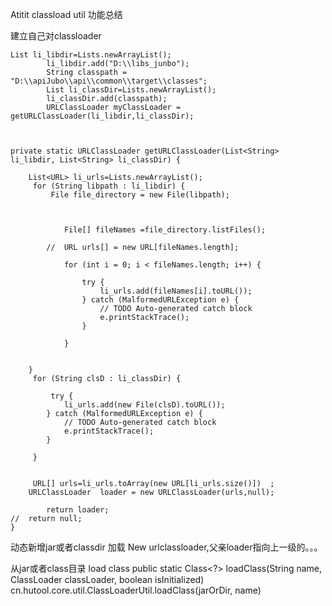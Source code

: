 Atitit classload util 功能总结


建立自己对classloader

	List li_libdir=Lists.newArrayList();
			li_libdir.add("D:\\libs_junbo");
			String classpath = "D:\\apiJubo\\api\\common\\target\\classes";
			List li_classDir=Lists.newArrayList();
			li_classDir.add(classpath);
			URLClassLoader myClassLoader = getURLClassLoader(li_libdir,li_classDir);
		


	private static URLClassLoader getURLClassLoader(List<String> li_libdir, List<String> li_classDir) {
		
		List<URL> li_urls=Lists.newArrayList();
		 for (String libpath : li_libdir) {
			 File file_directory = new File(libpath);

			 

				File[] fileNames =file_directory.listFiles();

			//	URL urls[] = new URL[fileNames.length];

				for (int i = 0; i < fileNames.length; i++) {

					try {
						li_urls.add(fileNames[i].toURL());
					} catch (MalformedURLException e) {
						// TODO Auto-generated catch block
						e.printStackTrace();
					}

				}

				
		}
		 for (String clsD : li_classDir) {
			 
			 try {
				li_urls.add(new File(clsD).toURL());
			} catch (MalformedURLException e) {
				// TODO Auto-generated catch block
				e.printStackTrace();
			}
			 
		 }
		 
		 
		 URL[] urls=li_urls.toArray(new URL[li_urls.size()])  ;
		URLClassLoader	loader = new URLClassLoader(urls,null);

			return loader;
	//	return null;
	}

动态新增jar或者classdir 加载
New urlclassloader,父亲loader指向上一级的。。。

从jar或者class目录 load class
public static Class<?> loadClass(String name, ClassLoader classLoader, boolean isInitialized) 
cn.hutool.core.util.ClassLoaderUtil.loadClass(jarOrDir, name)

